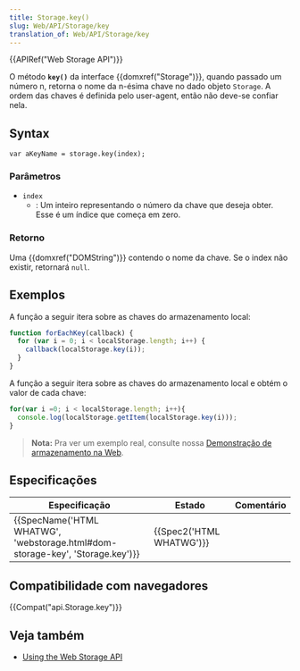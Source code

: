 ```yaml
---
title: Storage.key()
slug: Web/API/Storage/key
translation_of: Web/API/Storage/key
---
```

{{APIRef("Web Storage API")}}

O método **`key()`** da interface {{domxref("Storage")}}, quando passado um número n, retorna o nome da n-ésima chave no dado objeto `Storage`. A ordem das chaves é definida pelo user-agent, então não deve-se confiar nela.

## Syntax

    var aKeyName = storage.key(index);

### Parâmetros

- `index`
  - : Um inteiro representando o número da chave que deseja obter. Esse é um índice que começa em zero.

### Retorno

Uma {{domxref("DOMString")}} contendo o nome da chave. Se o index não existir, retornará `null`.

## Exemplos

A função a seguir itera sobre as chaves do armazenamento local:

```js
function forEachKey(callback) {
  for (var i = 0; i < localStorage.length; i++) {
    callback(localStorage.key(i));
  }
}
```

A função a seguir itera sobre as chaves do armazenamento local e obtém o valor de cada chave:

```js
for(var i =0; i < localStorage.length; i++){
  console.log(localStorage.getItem(localStorage.key(i)));
}
```

> **Nota:** Pra ver um exemplo real, consulte nossa [Demonstração de armazenamento na Web](https://mdn.github.io/dom-examples/web-storage/).

## Especificações

| Especificação                                                                                            | Estado                           | Comentário |
| -------------------------------------------------------------------------------------------------------- | -------------------------------- | ---------- |
| {{SpecName('HTML WHATWG', 'webstorage.html#dom-storage-key', 'Storage.key')}} | {{Spec2('HTML WHATWG')}} |            |

## Compatibilidade com navegadores

{{Compat("api.Storage.key")}}

## Veja também

- [Using the Web Storage API](/pt-BR/docs/Web/API/Web_Storage_API/Using_the_Web_Storage_API)
